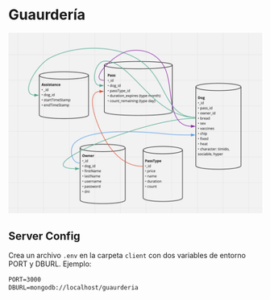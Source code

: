 # Guaurdería

![](./client/public/img/data_structure_v2.png)

## Server Config

Crea un archivo `.env` en la carpeta `client` con dos variables de entorno PORT y DBURL. Ejemplo:

```
PORT=3000
DBURL=mongodb://localhost/guaurderia
```
